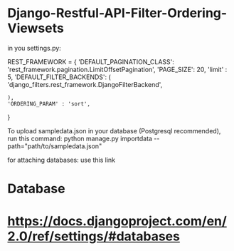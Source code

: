 # Django-Restful-API-Filter-Ordering-Viewsets

in you settings.py:

REST_FRAMEWORK = {
    'DEFAULT_PAGINATION_CLASS': 'rest_framework.pagination.LimitOffsetPagination',
    'PAGE_SIZE': 20,
    'limit' : 5,
    'DEFAULT_FILTER_BACKENDS': (
        'django_filters.rest_framework.DjangoFilterBackend',

    ),
    'ORDERING_PARAM' : 'sort',
}

To upload sampledata.json in your database (Postgresql recommended), run this command:
python manage.py importdata --path="path/to/sampledata.json"

for attaching databases: use this link 
# Database
# https://docs.djangoproject.com/en/2.0/ref/settings/#databases
